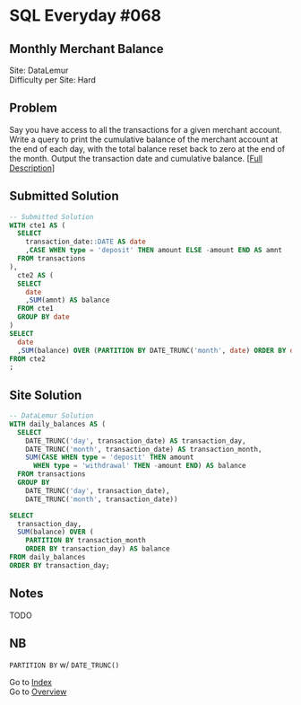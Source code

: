 # SQL Everyday \#068

## Monthly Merchant Balance

Site: DataLemur\
Difficulty per Site: Hard

## Problem

Say you have access to all the transactions for a given merchant account. Write a query to print the cumulative balance of the merchant account at the end of each day, with the total balance reset back to zero at the end of the month. Output the transaction date and cumulative balance. [[Full Description](https://datalemur.com/questions/sql-monthly-merchant-balance)]

## Submitted Solution

```sql
-- Submitted Solution
WITH cte1 AS (
  SELECT
    transaction_date::DATE AS date
    ,CASE WHEN type = 'deposit' THEN amount ELSE -amount END AS amnt 
  FROM transactions
),
  cte2 AS (
  SELECT
    date
    ,SUM(amnt) AS balance
  FROM cte1
  GROUP BY date
)
SELECT
  date
  ,SUM(balance) OVER (PARTITION BY DATE_TRUNC('month', date) ORDER BY date ASC) AS balance
FROM cte2
; 
```

## Site Solution

```sql
-- DataLemur Solution 
WITH daily_balances AS (
  SELECT
    DATE_TRUNC('day', transaction_date) AS transaction_day,
    DATE_TRUNC('month', transaction_date) AS transaction_month,
    SUM(CASE WHEN type = 'deposit' THEN amount
      WHEN type = 'withdrawal' THEN -amount END) AS balance
  FROM transactions
  GROUP BY 
    DATE_TRUNC('day', transaction_date),
    DATE_TRUNC('month', transaction_date))

SELECT
  transaction_day,
  SUM(balance) OVER (
    PARTITION BY transaction_month
    ORDER BY transaction_day) AS balance
FROM daily_balances
ORDER BY transaction_day;
```

## Notes

TODO

## NB

`PARTITION BY` w/ `DATE_TRUNC()`

Go to [Index](../?tab=readme-ov-file#index)\
Go to [Overview](../?tab=readme-ov-file)
